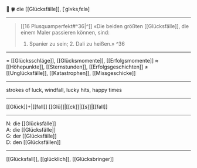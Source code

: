 🔵 🍀 die [[Glücksfälle]], [ˈɡlʏksˌfɛlə]

---
> [[16 Plusquamperfekt#^36|^]] «Die beiden größten [[Glücksfälle]], die einem Maler passieren können, sind:  
> 1. Spanier zu sein; 2. Dali zu heißen.» ^36

---
= [[Glücksschläge]], [[Glücksmomente]], [[Erfolgsmomente]]
≈ [[Höhepunkte]], [[Sternstunden]], [[Erfolgsgeschichten]]
≠ [[Unglücksfälle]], [[Katastrophen]], [[Missgeschicke]]

---
strokes of luck, windfall, lucky hits, happy times

---
[[Glück]]+|[[fall]]
[[Glü]]|[[ck]]|[[s]]|[[fall]]

---
N: die [[Glücksfälle]]  
A: die [[Glücksfälle]]  
G: der [[Glücksfälle]]  
D: den [[Glücksfällen]]  

---
[[Glücksfall]], [[glücklich]], [[Glücksbringer]]